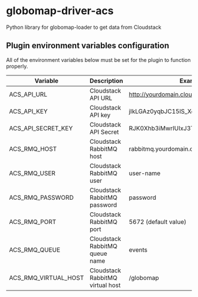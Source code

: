 # globomap-driver-acs
Python library for globomap-loader to get data from Cloudstack

## Plugin environment variables configuration
All of the environment variables below must be set for the plugin to function properly.

| Variable                  |  Description                    | Example                                      |
|---------------------------|---------------------------------|----------------------------------------------|
| ACS_API_URL               | Cloudstack API URL              | http://yourdomain.cloudstack:8080/api/client |
| ACS_API_KEY               | Cloudstack API key              | jIkLGAz0yqbJC15lS_XqHKRPZXI8M6               |
| ACS_API_SECRET_KEY        | Cloudstack API Secret           | RJK0Xhb3iMwrIUIxJ3T7jL5fFrG14b               |
| ACS_RMQ_HOST              | Cloudstack RabbitMQ host        | rabbitmq.yourdomain.cloudstack               |
| ACS_RMQ_USER              | Cloudstack RabbitMQ user        | user-name                                    |
| ACS_RMQ_PASSWORD          | Cloudstack RabbitMQ password    | password                                     |
| ACS_RMQ_PORT				| Cloudstack RabbitMQ port        | 5672 (default value)                         |
| ACS_RMQ_QUEUE		        | Cloudstack RabbitMQ queue name  | events                                       |
| ACS_RMQ_VIRTUAL_HOST      | Cloudstack RabbitMQ virtual host| /globomap                                    |
